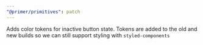 ```yaml
---
"@primer/primitives": patch
---
```


Adds color tokens for inactive button state. Tokens are added to the old and new builds so we can still support styling with `styled-components`

